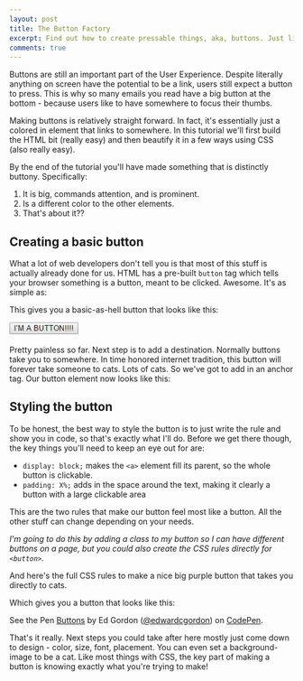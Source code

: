 ```yaml
---
layout: post
title: The Button Factory
excerpt: Find out how to create pressable things, aka, buttons. Just like my trousers, the web would literally fall down without them.
comments: true
---
```

Buttons are still an important part of the User Experience. Despite literally anything on screen have the potential to be a link, users still expect a button to press. This is why so many emails you read have a big button at the bottom - because users like to have somewhere to focus their thumbs.

Making buttons is relatively straight forward. In fact, it's essentially just a colored in element that links to somewhere. In this tutorial we'll  first build the HTML bit (really easy) and then beautify it in a few ways using CSS (also really easy).

By the end of the tutorial you'll have made something that is distinctly buttony. Specifically:
1. It is big, commands attention, and is prominent.
2. Is a different color to the other elements.
3. That's about it??

## Creating a basic button
What a lot of web developers don't tell you is that most of this stuff is actually already done for us. HTML has a pre-built `button` tag which tells your browser something is a button, meant to be clicked. Awesome. It's as simple as:

<script src="https://gist.github.com/edwardcgordon/cd9f2a68128b77bd4ee5246db7b2a4a0.js"></script>

This gives you a basic-as-hell button that looks like this:

![basic-button](/images/basic-button.png)

Pretty painless so far. Next step is to add a destination. Normally buttons take you to somewhere. In time honored internet tradition, this button will forever take someone to cats. Lots of cats. So we've got to add in an anchor tag. Our button element now looks like this:

<script src="https://gist.github.com/edwardcgordon/d2862dd6b86deb07367c37d996108c77.js"></script>

## Styling the button
To be honest, the best way to style the button is to just write the rule and show you in code, so that's exactly what I'll do. Before we get there though, the key things you'll need to keep an eye out for are:

- `display: block;` makes the `<a>` element fill its parent, so the whole button is clickable.
- `padding: X%;` adds in the space around the text, making it clearly a button with a large clickable area

This are the two rules that make our button feel most like a button. All the other stuff can change depending on your needs.

_I'm going to do this by adding a class to my button so I can have different buttons on a page, but you could also create the CSS rules directly for `<button>`._

And here's the full CSS rules to make a nice big purple button that takes you directly to cats.

<script src="https://gist.github.com/edwardcgordon/94796b750809a01171d48b7a1800a411.js"></script>

Which gives you a button that looks like this:

<p data-height="345" data-theme-id="dark" data-slug-hash="jAgkqj" data-default-tab="result" data-user="edwardcgordon" data-embed-version="2" class="codepen">See the Pen <a href="http://codepen.io/edwardcgordon/pen/jAgkqj/">Buttons</a> by Ed Gordon (<a href="http://codepen.io/edwardcgordon">@edwardcgordon</a>) on <a href="http://codepen.io">CodePen</a>.</p>
<script async src="//assets.codepen.io/assets/embed/ei.js"></script>

That's it really. Next steps you could take after here mostly just come down to design - color, size, font, placement. You can even set a background-image to be a cat. Like most things with CSS, the key part of making a button is knowing exactly what you're trying to make!

